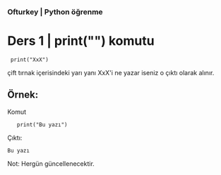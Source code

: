 ### Ofturkey | Python öğrenme

# Ders 1 | print("") komutu

     print("XxX")
     
çift tırnak içerisindeki yarı yanı XxX'i ne yazar iseniz o çıktı olarak alınır.

## Örnek:
Komut


       print("Bu yazı")
       
       
Çıktı:

    Bu yazı


Not: Hergün güncellenecektir.
